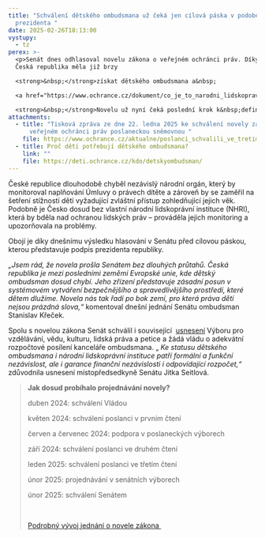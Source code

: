 ```yaml
---
title: "Schválení dětského ombudsmana už čeká jen cílová páska v podobě podpisu
  prezidenta "
date: 2025-02-26T18:13:00
vystupy:
  - tz
perex: >-
  <p>Senát dnes odhlasoval novelu zákona o veřejném ochránci práv. Díky ní by
  Česká republika měla již brzy

  <strong>&nbsp;</strong>získat dětského ombudsmana a&nbsp;

  <a href="https://www.ochrance.cz/dokument/co_je_to_narodni_lidskopravni_instituce_a_proc_ji_v_cesku_potrebujeme/">národní lidskoprávní instituci (NHRI)</a>.

  <strong>&nbsp;</strong>Novelu už nyní čeká poslední krok k&nbsp;definitivnímu schválení, a tím je podpis prezidenta. Pokud se tak stane, zákon nabude účinnosti 1. července 2025.</p>
attachments:
  - title: "Tisková zpráva ze dne 22. ledna 2025 ke schválení novely zákona o
      veřejném ochránci práv poslaneckou sněmovnou "
    file: https://www.ochrance.cz/aktualne/poslanci_schvalili_ve_tretim_cteni_zrizeni_detskeho_ombudsmana/
  - title: Proč děti potřebují dětského ombudsmana?
    link: ""
    file: https://deti.ochrance.cz/kdo/detskyombudsman/
---
```

<p>České republice dlouhodobě chyběl nezávislý národní orgán, který by monitoroval naplňování Úmluvy o právech dítěte a zároveň by se zaměřil na šetření stížností dětí vyžadující zvláštní přístup zohledňující jejich věk. Podobně je Česko dosud bez vlastní národní lidskoprávní instituce (NHRI), která by bděla nad ochranou lidských práv – prováděla jejich monitoring a upozorňovala na problémy.&nbsp;</p>
<p>Obojí je díky dnešnímu výsledku hlasování v&nbsp;Senátu před cílovou páskou, kterou představuje podpis prezidenta republiky.&nbsp;</p>
<p>
<i>„Jsem rád, že novela prošla Senátem bez dlouhých průtahů. Česká republika je mezi posledními zeměmi Evropské unie, kde dětský ombudsman dosud chybí. Jeho zřízení představuje zásadní posun v systémovém vytváření bezpečnějšího a spravedlivějšího prostředí, které dětem dlužíme. Novela nás tak řadí po bok zemí, pro která práva dětí nejsou prázdná slova,“</i> komentoval dnešní jednání Senátu ombudsman Stanislav Křeček.</p>
<p>Spolu s&nbsp;novelou zákona Senát schválil i související&nbsp;
<a href="https://www.senat.cz/xqw/webdav/pssenat/original/114784/96315">usnesení</a> Výboru pro vzdělávání, vědu, kulturu, lidská práva a petice a žádá vládu o adekvátní rozpočtové posílení kanceláře ombudsmana. „
<i>Ke statusu dětského ombudsmana i národní lidskoprávní instituce patří formální a funkční nezávislost, ale i garance finanční nezávislosti i odpovídající rozpočet,“</i> zdůvodnila usnesení místopředsedkyně Senátu Jitka Seitlová.</p>
<blockquote>
<p>
<strong>Jak dosud probíhalo projednávání novely?</strong></p>
<p>duben 2024: schválení Vládou</p>
<p>květen 2024: schválení poslanci v prvním čtení</p>
<p>červen a červenec 2024: podpora v poslaneckých výborech</p>
<p>září 2024: schválení poslanci ve druhém čtení</p>
<p>leden 2025: schválení poslanci ve třetím čtení</p>
<p>únor 2025: projednávání v&nbsp;senátních výborech</p>
<p>únor 2025: schválení Senátem</p>
<p>&nbsp;</p>
<p>
<a href="https://www.psp.cz/sqw/historie.sqw?o=9&amp;t=688&amp;snzp=1">Podrobný vývoj jednání o novele zákona&nbsp;</a>&nbsp;</p></blockquote>
